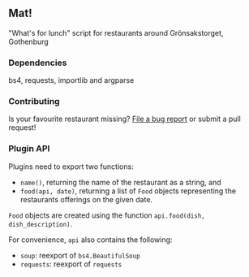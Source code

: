 ## Mat!
"What's for lunch" script for restaurants around Grönsakstorget, Gothenburg

### Dependencies
bs4, requests, importlib and argparse

### Contributing
Is your favourite restaurant missing?
[File a bug report](https://github.com/valderman/mat/issues/new)
or submit a pull request!

### Plugin API
Plugins need to export two functions:
* `name()`, returning the name of the restaurant as a string, and
* `food(api, date)`, returning a list of `Food` objects representing
  the restaurants offerings on the given date.

`Food` objects are created using the function
`api.food(dish, dish_description)`.

For convenience, `api` also contains the following:
* `soup`: reexport of `bs4.BeautifulSoup`
* `requests`: reexport of `requests`
